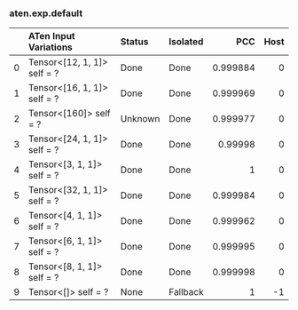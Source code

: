 ### aten.exp.default
|    | ATen Input Variations       | Status   | Isolated   |      PCC |   Host |
|---:|:----------------------------|:---------|:-----------|---------:|-------:|
|  0 | Tensor<[12, 1, 1]> self = ? | Done     | Done       | 0.999884 |      0 |
|  1 | Tensor<[16, 1, 1]> self = ? | Done     | Done       | 0.999969 |      0 |
|  2 | Tensor<[160]> self = ?      | Unknown  | Done       | 0.999977 |      0 |
|  3 | Tensor<[24, 1, 1]> self = ? | Done     | Done       | 0.99998  |      0 |
|  4 | Tensor<[3, 1, 1]> self = ?  | Done     | Done       | 1        |      0 |
|  5 | Tensor<[32, 1, 1]> self = ? | Done     | Done       | 0.999984 |      0 |
|  6 | Tensor<[4, 1, 1]> self = ?  | Done     | Done       | 0.999962 |      0 |
|  7 | Tensor<[6, 1, 1]> self = ?  | Done     | Done       | 0.999995 |      0 |
|  8 | Tensor<[8, 1, 1]> self = ?  | Done     | Done       | 0.999998 |      0 |
|  9 | Tensor<[]> self = ?         | None     | Fallback   | 1        |     -1 |


